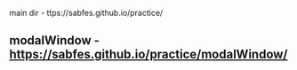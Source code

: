 main dir - ttps://sabfes.github.io/practice/

modalWindow - https://sabfes.github.io/practice/modalWindow/
---
